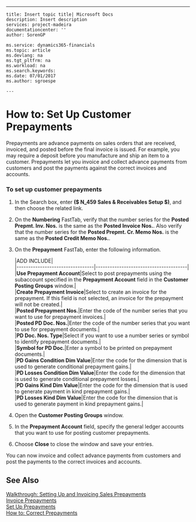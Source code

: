 ---
    title: Insert topic title| Microsoft Docs
    description: Insert description
    services: project-madeira
    documentationcenter: ''
    author: SorenGP

    ms.service: dynamics365-financials
    ms.topic: article
    ms.devlang: na
    ms.tgt_pltfrm: na
    ms.workload: na
    ms.search.keywords:
    ms.date: 07/01/2017
    ms.author: sgroespe

    ---
# How to: Set Up Customer Prepayments
Prepayments are advance payments on sales orders that are received, invoiced, and posted before the final invoice is issued. For example, you may require a deposit before you manufacture and ship an item to a customer. Prepayments let you invoice and collect advance payments from customers and post the payments against the correct invoices and accounts.  
  
### To set up customer prepayments  
  
1.  In the Search box, enter **\($ N\_459 Sales & Receivables Setup $\)**, and then choose the related link.  
  
2.  On the **Numbering** FastTab, verify that the number series for the **Posted Prepmt. Inv. Nos.** is the same as the **Posted Invoice Nos.**. Also verify that the number series for the **Posted Prepmt. Cr. Memo Nos.** is the same as the **Posted Credit Memo Nos.**.  
  
3.  On the **Prepayment** FastTab, enter the following information.  
  
    |ADD INCLUDE<!--[!INCLUDE[bp_tablefield](../../includes/bp_tabledescription_md.md)]-->|  
    |---------------------------------|---------------------------------------|  
    |**Use Prepayment Account**|Select to post prepayments using the subaccount specified in the **Prepayment Account** field in the **Customer Posting Groups** window.|  
    |**Create Prepayment Invoice**|Select to create an invoice for the prepayment. If this field is not selected, an invoice for the prepayment will not be created.|  
    |**Posted Prepayment Nos.**|Enter the code of the number series that you want to use for prepayment invoices.|  
    |**Posted PD Doc. Nos.**|Enter the code of the number series that you want to use for prepayment documents.|  
    |**PD Doc. Nos. Type**|Select if you want to use a number series or symbol to identify prepayment documents.|  
    |**Symbol for PD Doc.**|Enter a symbol to be printed on prepayment documents.|  
    |**PD Gains Condition Dim Value**|Enter the code for the dimension that is used to generate conditional prepayment gains.|  
    |**PD Losses Condition Dim Value**|Enter the code for the dimension that is used to generate conditional prepayment losses.|  
    |**PD Gains Kind Dim Value**|Enter the code for the dimension that is used to generate payment in kind prepayment gains.|  
    |**PD Losses Kind Dim Value**|Enter the code for the dimension that is used to generate payment in kind prepayment gains.|  
  
4.  Open the **Customer Posting Groups** window.  
  
5.  In the **Prepayment Account** field, specify the general ledger accounts that you want to use for posting customer prepayments.  
  
6.  Choose **Close** to close the window and save your entries.  
  
 You can now invoice and collect advance payments from customers and post the payments to the correct invoices and accounts.  
  
## See Also  
 [Walkthrough: Setting Up and Invoicing Sales Prepayments](../walkthrough-setting-up-and-invoicing-sales-prepayments.md)   
 [Invoice Prepayments](../invoice-prepayments.md)   
 [Set Up Prepayments](../set-up-prepayments.md)   
 [How to: Correct Prepayments](../how-to-correct-prepayments.md)
